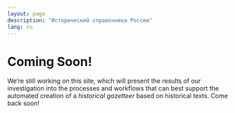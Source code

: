 ```yaml
---
layout: page
description: "Исторический справочника России"
lang: ru
---
```


Coming Soon!
============
We’re still working on this site, which will present the results of our investigation into the processes and workflows that can best support the automated creation of a _historical gazetteer_ based on historical texts. Come back soon!
